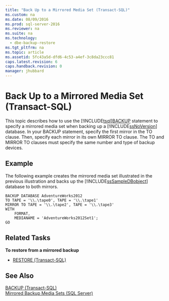 ```yaml
---
title: "Back Up to a Mirrored Media Set (Transact-SQL)"
ms.custom: na
ms.date: 08/09/2016
ms.prod: sql-server-2016
ms.reviewer: na
ms.suite: na
ms.technology: 
  - dbe-backup-restore
ms.tgt_pltfrm: na
ms.topic: article
ms.assetid: 5fc43a5d-dfd6-4c53-a4ef-3c8da23ccc81
caps.latest.revision: 6
caps.handback.revision: 0
manager: jhubbard
---
```

# Back Up to a Mirrored Media Set (Transact-SQL)
This topic describes how to use the [!INCLUDE[tsql](../../Topics/TopicNameContainA/tokens/tsql_md.md)][BACKUP](assetId:///89a4658a-62f1-4289-8982-f072229720a1) statement to specify a mirrored media set when backing up a [!INCLUDE[ssNoVersion](../../Topics/TopicNameContainA/tokens/ssNoVersion_md.md)] database. In your BACKUP statement, specify the first mirror in the TO clause. Then, specify each mirror in its own MIRROR TO clause. The TO and MIRROR TO clauses must specify the same number and type of backup devices.  
  
## Example  
 The following example creates the mirrored media set illustrated in the previous illustration and backs up the [!INCLUDE[ssSampleDBobject](../../Topics/TopicNameContainA/tokens/ssSampleDBobject_md.md)] database to both mirrors.  
  
```  
BACKUP DATABASE AdventureWorks2012  
TO TAPE = '\\.\tape0', TAPE = '\\.\tape1'  
MIRROR TO TAPE = '\\.\tape2', TAPE = '\\.\tape3'  
WITH  
    FORMAT,  
    MEDIANAME = 'AdventureWorks2012Set1';  
GO  
```  
  
## Related Tasks  
 **To restore from a mirrored backup**  
  
-   [RESTORE (Transact-SQL)](assetId:///877ecd57-3f2e-4237-890a-08f16e944ef1)  
  
## See Also  
 [BACKUP (Transact-SQL)](assetId:///89a4658a-62f1-4289-8982-f072229720a1)   
 [Mirrored Backup Media Sets (SQL Server)](../../Topics/TopicNameNotContainA/Mirrored-Backup-Media-Sets--SQL-Server-.md)